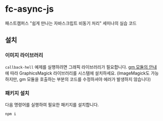 # fc-async-js

패스트캠퍼스 "쉽게 만나는 자바스크립트 비동기 처리" 세미나의 실습 코드

## 설치

### 이미지 라이브러리

`callback-hell` 예제를 실행하려면 그래픽 라이브러리가 필요합니다.
[gm 모듈의 안내](https://www.npmjs.com/package/gm)에 따라 GraphicsMagick 라이브러리를 시스템에 설치하세요.
(ImageMagick도 가능하지만, gm 모듈을 호출하는 부분의 코드를 수정하셔야 에러가 발생하지 않습니다)

### 패키지 설치

다음 명령어를 실행하여 필요한 패키지를 설치합니다.

```shell
npm i
```
